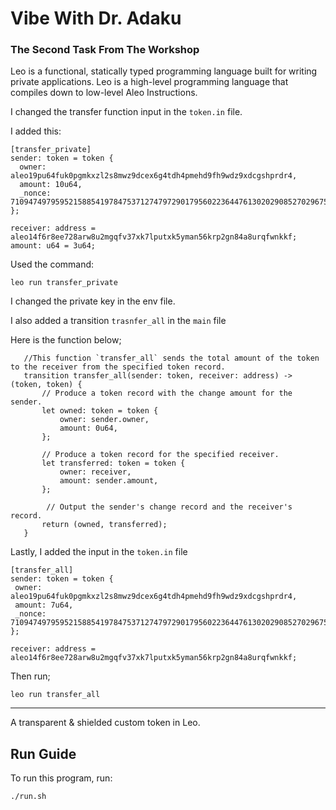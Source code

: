 <!-- # 🪙 Token -->

[//]: # '<img alt="workshop/token" width="1412" src="../.resources/token.png">'

# Vibe With Dr. Adaku

### The Second Task From The Workshop

Leo is a functional, statically typed programming language built for writing private applications. Leo is a high-level programming language that compiles down to low-level Aleo Instructions.

I changed the transfer function input in the `token.in` file.

I added this:

```
[transfer_private]
sender: token = token {
  owner: aleo19pu64fuk0pgmkxzl2s8mwz9dcex6g4tdh4pmehd9fh9wdz9xdcgshprdr4,
  amount: 10u64,
  _nonce: 710947497959521588541978475371274797290179560223644761302029085270296751312group
};

receiver: address = aleo14f6r8ee728arw8u2mgqfv37xk7lputxk5yman56krp2gn84a8urqfwnkkf;
amount: u64 = 3u64;
```

Used the command:

```
leo run transfer_private
```

I changed the private key in the env file.

I also added a transition `trasnfer_all` in the `main` file

Here is the function below;

```
   //This function `transfer_all` sends the total amount of the token to the receiver from the specified token record.
   transition transfer_all(sender: token, receiver: address) -> (token, token) {
       // Produce a token record with the change amount for the sender.
       let owned: token = token {
           owner: sender.owner,
           amount: 0u64,
       };

       // Produce a token record for the specified receiver.
       let transferred: token = token {
           owner: receiver,
           amount: sender.amount,
       };

        // Output the sender's change record and the receiver's record.
       return (owned, transferred);
   }
```

Lastly, I added the input in the `token.in` file

```
[transfer_all]
sender: token = token {
 owner: aleo19pu64fuk0pgmkxzl2s8mwz9dcex6g4tdh4pmehd9fh9wdz9xdcgshprdr4,
 amount: 7u64,
 _nonce: 710947497959521588541978475371274797290179560223644761302029085270296751312group
};

receiver: address = aleo14f6r8ee728arw8u2mgqfv37xk7lputxk5yman56krp2gn84a8urqfwnkkf;
```

Then run;

```
leo run transfer_all
```

---

A transparent & shielded custom token in Leo.

## Run Guide

To run this program, run:

```bash
./run.sh
```
